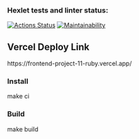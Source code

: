 ### Hexlet tests and linter status:

[![Actions Status](https://github.com/Ongawanai/frontend-project-11/workflows/hexlet-check/badge.svg)](https://github.com/Ongawanai/frontend-project-11/actions)
[![Maintainability](https://api.codeclimate.com/v1/badges/24d576955f8cccdd4fc7/maintainability)](https://codeclimate.com/github/Ongawanai/frontend-project-11/maintainability)

<h2>Vercel Deploy Link</h2>
https://frontend-project-11-ruby.vercel.app/

<h3>Install</h3>
make ci

<h3>Build</h3>
make build

